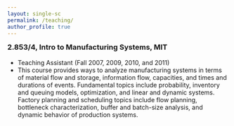 ```yaml
---
layout: single-sc
permalink: /teaching/
author_profile: true
---
```


<h3 style="margin-top: 0;">2.853/4, Intro to Manufacturing Systems, MIT</h3>

* Teaching Assistant (Fall 2007, 2009, 2010, and 2011)
* This course provides ways to analyze manufacturing systems in terms of material flow and storage, information flow, capacities, and times and durations of events. Fundamental topics include probability, inventory and queuing models, optimization, and linear and dynamic systems. Factory planning and scheduling topics include flow planning, bottleneck characterization, buffer and batch-size analysis, and dynamic behavior of production systems.
